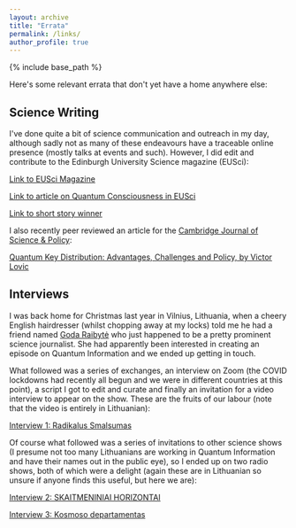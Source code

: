 ```yaml
---
layout: archive
title: "Errata"
permalink: /links/
author_profile: true
---
```


{% include base_path %}

Here's some relevant errata that don't yet have a home anywhere else:

## Science Writing

I've done quite a bit of science communication and outreach in my day, although sadly not as many of these endeavours have a traceable online presence (mostly talks at events and such). However, I did edit and contribute to the Edinburgh University Science magazine (EUSci):

[Link to EUSci Magazine](https://issuu.com/eusci)

[Link to article on Quantum Consciousness in EUSci](http://ievutec.github.io/files/eusci_article.pdf)

[Link to short story winner](http://ievutec.github.io/files/firstwant.pdf)

I also recently peer reviewed an article for the [Cambridge Journal of Science & Policy](http://www.cuspe.org/category/publications-media/cambridge-journal-of-science-policy-allpublications/):

[Quantum Key Distribution: Advantages, Challenges and Policy, by Victor Lovic](http://www.cuspe.org/wp-content/uploads/2020/10/12_v1_2.pdf)




## Interviews

I was back home for Christmas last year in Vilnius, Lithuania, when a cheery English hairdresser (whilst chopping away at my locks) told me he had a friend named [Goda Raibytė](https://creativemornings.com/talks/goda-raibyte) who just happened to be a pretty prominent science journalist. She had apparently been interested in creating an episode on Quantum Information and we ended up getting in touch.

What followed was a series of exchanges, an interview on Zoom (the COVID lockdowns had recently all begun and we were in different countries at this point), a script I got to edit and curate and finally an invitation for a video interview to appear on the show. These are the fruits of our labour (note that the video is entirely in Lithuanian):

[Interview 1: Radikalus Smalsumas](https://www.youtube.com/watch?v=wpxF5os6peM&t=3s)

Of course what followed was a series of invitations to other science shows (I presume not too many Lithuanians are working in Quantum Information and have their names out in the public eye), so I ended up on two radio shows, both of which were a delight (again these are in Lithuanian so unsure if anyone finds this useful, but here we are):

[Interview 2: SKAITMENINIAI HORIZONTAI](https://www.ziniuradijas.lt/laidos/skaitmeniniai-horizontai/kvantinius-kompiuterius-tobulinanti-lietuve-lukesciai-dideli-bet-teks-palaukti?soundtrack=1)

[Interview 3: Kosmoso departamentas](https://www.lrt.lt/mediateka/irasas/2000108320/kosmoso-departamentas-su-dziaugsmu-ir-baime-pasitinkami-kvantiniai-kompiuteriai-ir-5g-rysys)

